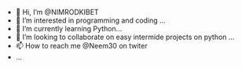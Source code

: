 - 👋 Hi, I’m @NIMRODKIBET
- 👀 I’m interested in programming and coding ...
- 🌱 I’m currently learning  Python...
- 💞️ I’m looking to collaborate on easy intermide projects on python ...
- 📫 How to reach me @Neem30 on twiter
- ...

<!---
NIMRODKIBET/NIMRODKIBET is a ✨ special ✨ repository because its `README.md` (this file) appears on your GitHub profile.
You can click the Preview link to take a look at your changes.
--->
